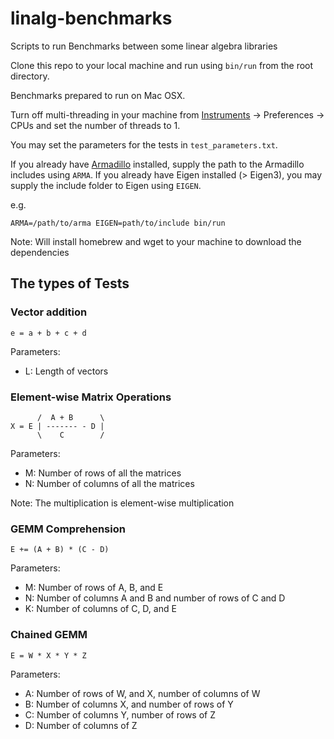 linalg-benchmarks
=================

Scripts to run Benchmarks between some linear algebra libraries

Clone this repo to your local machine and run using `bin/run` from the root directory.

Benchmarks prepared to run on Mac OSX.

Turn off multi-threading in your machine from [Instruments](https://developer.apple.com/library/mac/documentation/DeveloperTools/Conceptual/InstrumentsUserGuide/InstrumentsQuickStart/InstrumentsQuickStart.html)
 -> Preferences -> CPUs and set the number of threads to 1.
 
You may set the parameters for the tests in `test_parameters.txt`.

If you already have [Armadillo](http://arma.sourceforge.net/) installed, supply the path to the Armadillo includes
using `ARMA`. If you already have Eigen installed (> Eigen3), you may supply the include folder to Eigen using `EIGEN`.

e.g.

```
ARMA=/path/to/arma EIGEN=path/to/include bin/run
```

Note: Will install homebrew and wget to your machine to download the dependencies

The types of Tests
------------------

### Vector addition

```
e = a + b + c + d
```

Parameters:
 * L: Length of vectors


### Element-wise Matrix Operations

```
      /  A + B      \
X = E | ------- - D |
      \    C        /
```

Parameters:
 * M: Number of rows of all the matrices
 * N: Number of columns of all the matrices

Note: The multiplication is element-wise multiplication

### GEMM Comprehension

```
E += (A + B) * (C - D)
```

Parameters:
 * M: Number of rows of A, B, and E
 * N: Number of columns A and B and number of rows of C and D
 * K: Number of columns of C, D, and E

### Chained GEMM

```
E = W * X * Y * Z
```

Parameters:
 * A: Number of rows of W, and X, number of columns of W
 * B: Number of columns X, and number of rows of Y
 * C: Number of columns Y, number of rows of Z
 * D: Number of columns of Z